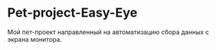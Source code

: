 # Pet-project-Easy-Eye

Мой пет-проект направленный на автоматизацию сбора данных с экрана монитора. 
